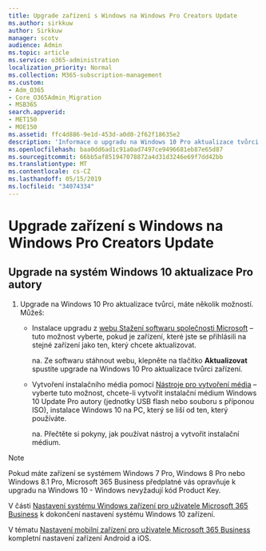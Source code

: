 ```yaml
---
title: Upgrade zařízení s Windows na Windows Pro Creators Update
ms.author: sirkkuw
author: Sirkkuw
manager: scotv
audience: Admin
ms.topic: article
ms.service: o365-administration
localization_priority: Normal
ms.collection: M365-subscription-management
ms.custom:
- Adm_O365
- Core_O365Admin_Migration
- MSB365
search.appverid:
- MET150
- MOE150
ms.assetid: ffc4d886-9e1d-453d-a0d0-2f62f18635e2
description: 'Informace o upgradu na Windows 10 Pro aktualizace tvůrci zařízení systému Windows. '
ms.openlocfilehash: baa0dd6ad1c91a0ad7497ce9496681eb87e65d87
ms.sourcegitcommit: 66bb5af851947078872a4d31d3246e69f7dd42bb
ms.translationtype: MT
ms.contentlocale: cs-CZ
ms.lasthandoff: 05/15/2019
ms.locfileid: "34074334"
---
```

# <a name="upgrade-windows-devices-to-windows-pro-creators-update"></a>Upgrade zařízení s Windows na Windows Pro Creators Update

## <a name="upgrade-to-windows-10-pro-creators-update"></a>Upgrade na systém Windows 10 aktualizace Pro autory
  
1. Upgrade na Windows 10 Pro aktualizace tvůrci, máte několik možností. Můžeš:
    
    - Instalace upgradu z [webu Stažení softwaru společnosti Microsoft](https://go.microsoft.com/fwlink/?LinkID=836951 ) – tuto možnost vyberte, pokud je zařízení, které jste se přihlásili na stejné zařízení jako ten, který chcete aktualizovat.
    
      na. Ze softwaru stáhnout webu, klepněte na tlačítko **Aktualizovat** spustíte upgrade na Windows 10 Pro aktualizace tvůrci zařízení. 
    
     - Vytvoření instalačního média pomocí [Nástroje pro vytvoření média](https://go.microsoft.com/fwlink/?LinkID=836960) – vyberte tuto možnost, chcete-li vytvořit instalační médium Windows 10 Update Pro autory (jednotky USB flash nebo souboru s příponou ISO), instalace Windows 10 na PC, který se liší od ten, který používáte.
    
        na. Přečtěte si pokyny, jak používat nástroj a vytvořit instalační médium. 

> [!Note]
> Pokud máte zařízení se systémem Windows 7 Pro, Windows 8 Pro nebo Windows 8.1 Pro, Microsoft 365 Business předplatné vás opravňuje k upgradu na Windows 10 - Windows nevyžadují kód Product Key.
    
V části [Nastavení systému Windows zařízení pro uživatele Microsoft 365 Business](set-up-windows-devices.md) k dokončení nastavení systému Windows 10 zařízení. 
  
V tématu [Nastavení mobilní zařízení pro uživatele Microsoft 365 Business](set-up-mobile-devices.md) kompletní nastavení zařízení Android a iOS. 
  
